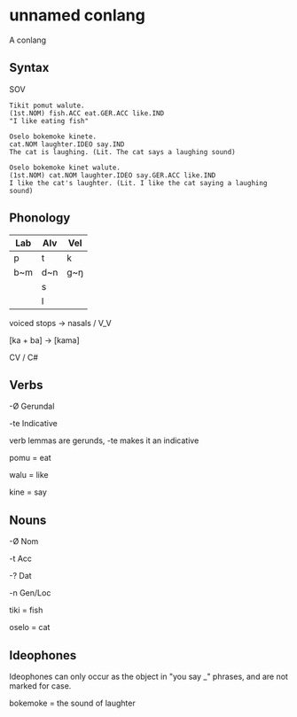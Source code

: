 # unnamed conlang

A conlang

## Syntax

SOV

```
Tikit pomut walute.
(1st.NOM) fish.ACC eat.GER.ACC like.IND
"I like eating fish"
```

```
Oselo bokemoke kinete.
cat.NOM laughter.IDEO say.IND
The cat is laughing. (Lit. The cat says a laughing sound)

Oselo bokemoke kinet walute.
(1st.NOM) cat.NOM laughter.IDEO say.GER.ACC like.IND
I like the cat's laughter. (Lit. I like the cat saying a laughing sound)
```

## Phonology

| Lab | Alv | Vel |
|---|---|---|
| p | t | k |
| b\~m | d\~n | g\~ŋ |
|| s ||
|| l ||

voiced stops -> nasals / V_V

\[ka + ba] -> \[kama]

CV / C#

## Verbs

-Ø Gerundal

-te Indicative

verb lemmas are gerunds, -te makes it an indicative

pomu = eat

walu = like

kine = say

## Nouns

-Ø Nom

-t Acc

-? Dat

-n Gen/Loc

tiki = fish

oselo = cat

## Ideophones

Ideophones can only occur as the object in "you say _" phrases, and are not marked for case.

bokemoke = the sound of laughter
